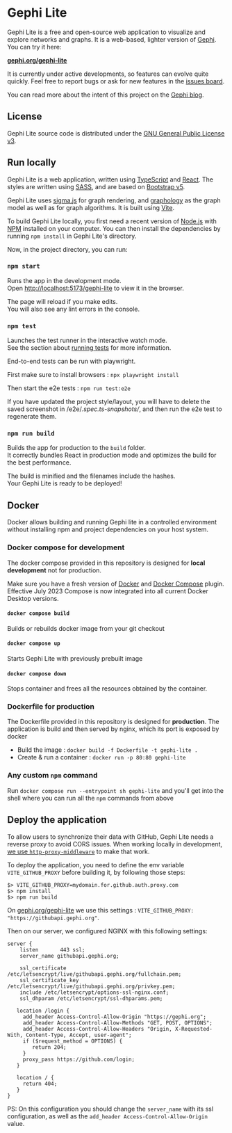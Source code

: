 # Gephi Lite

Gephi Lite is a free and open-source web application to visualize and explore networks and graphs. It is a web-based, lighter version of [Gephi](https://gephi.org/). You can try it here:

**[gephi.org/gephi-lite](https://gephi.org/gephi-lite)**

It is currently under active developments, so features can evolve quite quickly. Feel free to report bugs or ask for new features in the [issues board](https://github.com/gephi/gephi-lite/issues).

You can read more about the intent of this project on the [Gephi blog](https://gephi.wordpress.com/2022/11/15/gephi-lite/).

## License

Gephi Lite source code is distributed under the [GNU General Public License v3](http://www.gnu.org/licenses/gpl.html).

## Run locally

Gephi Lite is a web application, written using [TypeScript](https://www.typescriptlang.org/) and [React](https://react.dev/). The styles are written using [SASS](https://sass-lang.com/), and are based on [Bootstrap v5](https://getbootstrap.com/).

Gephi Lite uses [sigma.js](https://www.sigmajs.org/) for graph rendering, and [graphology](https://graphology.github.io/) as the graph model as well as for graph algorithms. It is built using [Vite](https://vitejs.dev/).

To build Gephi Lite locally, you first need a recent version of [Node.js](https://nodejs.org/en) with [NPM](https://www.npmjs.com/) installed on your computer. You can then install the dependencies by running `npm install` in Gephi Lite's directory.

Now, in the project directory, you can run:

### `npm start`

Runs the app in the development mode.\
Open [http://localhost:5173/gephi-lite](http://localhost:5173/gephi-lite) to view it in the browser.

The page will reload if you make edits.\
You will also see any lint errors in the console.

### `npm test`

Launches the test runner in the interactive watch mode.\
See the section about [running tests](https://facebook.github.io/create-react-app/docs/running-tests) for more information.

End-to-end tests can be run with playwright.

First make sure to install browsers : `npx playwright install`

Then start the e2e tests : `npm run test:e2e`

If you have updated the project style/layout, you will have to delete the saved screenshot in /e2e/_.spec.ts-snapshots/_, and then run the e2e test to regenerate them.

### `npm run build`

Builds the app for production to the `build` folder.\
It correctly bundles React in production mode and optimizes the build for the best performance.

The build is minified and the filenames include the hashes.\
Your Gephi Lite is ready to be deployed!

## Docker

Docker allows building and running Gephi lite in a controlled environment without installing npm and project dependencies on your host system.

### Docker compose for development

The docker compose provided in this repository is designed for **local development** not for production.

Make sure you have a fresh version of [Docker](https://docs.docker.com/get-docker/) and [Docker Compose](https://docs.docker.com/compose/install/linux/) plugin. Effective July 2023 Compose is now integrated into all current Docker Desktop versions.

#### `docker compose build`

Builds or rebuilds docker image from your git checkout

#### `docker compose up`

Starts Gephi Lite with previously prebuilt image

#### `docker compose down`

Stops container and frees all the resources obtained by the container.

### Dockerfile for production

The Dockerfile provided in this repository is designed for **production**. 
The application is build and then served by nginx, which its port is exposed by docker

* Build the image : `docker build -f Dockerfile -t gephi-lite .`
* Create & run a container : `docker run -p 80:80 gephi-lite`

### Any custom `npm` command

Run `docker compose run --entrypoint sh gephi-lite` and you'll get into the shell where you can run all the `npm` commands from above

## Deploy the application

To allow users to synchronize their data with GitHub, Gephi Lite needs a reverse proxy to avoid CORS issues. When working locally in development, [we use `http-proxy-middleware`](https://github.com/gephi/gephi-lite/blob/main/vite.config.js) to make that work.

To deploy the application, you need to define the env variable `VITE_GITHUB_PROXY` before building it, by following those steps:

```
$> VITE_GITHUB_PROXY=mydomain.for.github.auth.proxy.com
$> npm install
$> npm run build
```

On [gephi.org/gephi-lite](https://gephi.org/gephi-lite) we use this settings : `VITE_GITHUB_PROXY: "https://githubapi.gephi.org"`.

Then on our server, we configured NGINX with this following settings:

```nginx
server {
    listen       443 ssl;
    server_name githubapi.gephi.org;

    ssl_certificate /etc/letsencrypt/live/githubapi.gephi.org/fullchain.pem;
    ssl_certificate_key /etc/letsencrypt/live/githubapi.gephi.org/privkey.pem;
    include /etc/letsencrypt/options-ssl-nginx.conf;
    ssl_dhparam /etc/letsencrypt/ssl-dhparams.pem;

   location /login {
     add_header Access-Control-Allow-Origin "https://gephi.org";
     add_header Access-Control-Allow-Methods "GET, POST, OPTIONS";
     add_header Access-Control-Allow-Headers "Origin, X-Requested-With, Content-Type, Accept, user-agent";
     if ($request_method = OPTIONS) {
        return 204;
     }
     proxy_pass https://github.com/login;
   }

   location / {
     return 404;
   }
}
```

PS: On this configuration you should change the `server_name` with its ssl configuration, as well as the `add_header Access-Control-Allow-Origin` value.
